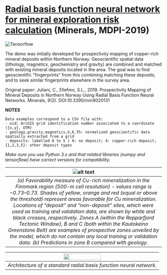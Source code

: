 # [Radial basis function neural network for mineral exploration risk calculation](https://www.mdpi.com/2075-163X/9/2/131) (Minerals, MDPI-2019)
![Tensorflow](https://img.shields.io/badge/Implemented%20in-Tensorflow-green.svg) <br>

The demo was initially developed for prospectivity mapping of copper-rich mineral deposits within Northern Norway. Geoscientific spatial data (lithology, magnetics, geochemistry and gravity) are combined and matched with existing mineral deposits located in the area. The goal was to find geoscientific "fingerprints" from this combining matching these deposits, and to seek similar fingerprints elsewhere in the survey area. 

Original paper:
Juliani, C., Ellefmo, S.L., 2019. Prospectivity Mapping of Mineral Deposits in Northern Norway Using Radial Basis Function Neural Networks. Minerals, 9(2). DOI:10.3390/min9020131

**NOTES**

    Data examples correspond to a CSV file with:
    - oid: ArcGIS grid identification number associated to a coordinate ({x,y}, UTM)
    - geology,gravity,magnetics,U,K,Th: normalized geoscientific data spatially extracted from a grid
    - deposits: labelled 0 to 5 | 0: no deposit; 4: copper-rich deposit; {1,2,3,5}: other deposit types

*Make sure you use Python 3.x and that related libraries (numpy and tensorflow) have correct versions for compatibility.*

| ![alt text](https://www.mdpi.com/minerals/minerals-09-00131/article_deploy/html/images/minerals-09-00131-g008-550.jpg) |
|:--:|
| *(a) Favorability measure of Cu-rich mineralization in the Finnmark region (500-m cell resolution) - values range is −0.73–0.73. Shades of yellow, orange and red (equal or above the threshold) represent areas favorable for Cu mineralization. Locations of “deposit” and “non-deposit” sites, which were used as training and validation data, are shown by white and black crosses, respectively. Zones A (within the Repparfjord Tectonic Window), B and C (both within the Kautokeino Greenstone Belt) are examples of prospective zones unveiled by the model, which do not contain any local training or validation data. (b) Predictions in zone B compared with geology.* |

| <img src="https://raw.githubusercontent.com/cjuliani/tf-rbfnn/master/architecture.png" width="50%"> |
|:--:|
| *Architecture of a standard radial basis function neural network.* |
